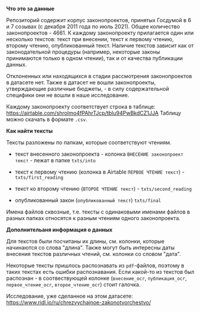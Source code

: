 **Что это за данные**

Репозиторий содержит корпус законопроектов, принятых Госдумой в 6 и 7 созывах (с декабря 2011 года по июль 2021). Общее количество законопроектов - 4661. К каждому законопроекту прилагается один или несколько текстов: текст при внесении, текст к первому чтению, второму чтению, опубликованный текст. Наличие текстов зависит как от законодательной процедуры (например, некоторые законы принимаются только в одном чтении), так и от качества публикации данных.

Отклоненных или находящихся в стадии рассмотрения законопроектов в датасете нет. Также в датасет не вошли законопроекты, утверждающие различные бюджеты, - в силу содержательной специфики они не вошли в наше исследование.

Каждому законопроекту соответствует строка в таблице: https://airtable.com/shrolmo4fPAhrTJcp/tblu94PwBkdCZ1JJA
Таблицу можно скачать в формате `.csv`.

**Как найти тексты**

Тексты разложены по папкам, которые соответствуют чтениям.

- текст внесенного законопроекта - колонка `ВНЕСЕНИЕ законопроект текст` - лежат в папке `txts/into`

- текст к первому чтению (колонка в Airtable `ПЕРВОЕ ЧТЕНИЕ текст`) - `txts/first_reading`

- текст ко второму чтению (`ВТОРОЕ ЧТЕНИЕ текст`) - `txts/second_reading`

- опубликованный закон (`опубликованный текст`) `txts/final`

Имена файлов сквозные, т.е. тексты с одинаковыми именами файлов в разных папках относятся к разным чтениям одного законопроекта.

**Дополнительаня информация о данных**

Для текстов были посчитаны их длины, см. колонки, которые начинаются со слова "длина". Также могут быть интересны даты внесения текстов различных чтений, см. колонки со словом "дата".

Некоторые тексты пришлось распознавать из `pdf`-файлов, поэтому в таких текстах есть ошибки распознавания. Если какой-то из текстов был распознан - в соотвествующей колонке (`внесение_ocr`, `публикация_ocr`, `первое_чтение_ocr`, `второе_чтение_ocr`) стоит галочка.

Исследование, уже сделанное на этом датасете: https://www.ridl.io/ru/chrezvychajnoe-zakonotvorchestvo/
